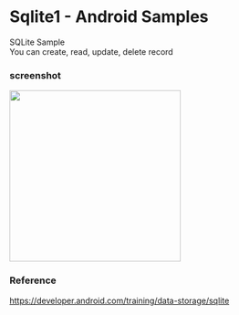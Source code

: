Sqlite1 - Android Samples
===============

SQLite Sample <br/>
You can create, read, update, delete record <br/>

### screenshot <br/>
<image src="https://raw.githubusercontent.com/ohwada/Android_Samples/master/Sqlite1/screenshot/sqlite1_list.png" width="300" /><br/>

### Reference <br/>
https://developer.android.com/training/data-storage/sqlite <br/>
